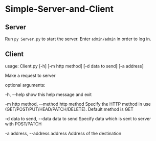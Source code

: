 # Simple-Server-and-Client

## Server

Run ```py Server.py``` to start the server. Enter ```admin/admin``` in order to log in.

## Client

usage: Client.py [-h] [-m http method] [-d data to send] [-a address]

Make a request to server

optional arguments:

  -h, --help        show this help message and exit
  
  -m http method, --method http method        Specify the HTTP method in use (GET/POST/PUT/HEAD/PATCH/DELETE). Default method is GET
   
  -d data to send, --data data to send        Specify data which is sent to server with POST/PATCH
  
  -a address, --address address        Address of the destination
